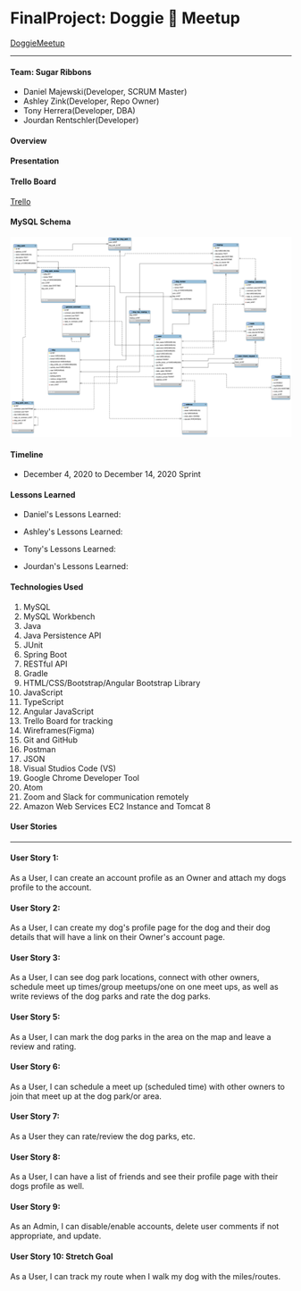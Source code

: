 # FinalProject: Doggie :paw_prints: Meetup

[DoggieMeetup](http://3.131.11.111:8080/DoggieMeetup/#/home)

__________________________________________________________
#### Team: Sugar Ribbons
* Daniel Majewski(Developer, SCRUM Master)
* Ashley Zink(Developer, Repo Owner)
* Tony Herrera(Developer, DBA)
* Jourdan Rentschler(Developer)

#### Overview

#### Presentation

#### Trello Board
[Trello](https://trello.com/invite/b/bPVmplMP/647f6b5cd996f410a3066f02363e27ad/sugar-ribbons)

#### MySQL Schema
![alt text](https://raw.githubusercontent.com/ashleyzink/FinalProject/main/DB/dogdb.png "MySQL Schema")

#### Timeline
* December 4, 2020 to December 14, 2020 Sprint

#### Lessons Learned
* Daniel's Lessons Learned:



* Ashley's Lessons Learned:



* Tony's Lessons Learned:




* Jourdan's Lessons Learned:




#### Technologies Used
1. MySQL
2. MySQL Workbench
3. Java
4. Java Persistence API
5. JUnit
6. Spring Boot
7. RESTful API
8. Gradle
9. HTML/CSS/Bootstrap/Angular Bootstrap Library
10. JavaScript
11. TypeScript
12. Angular JavaScript
13. Trello Board for tracking
14. Wireframes(Figma)
15. Git and GitHub
16. Postman
17. JSON
18. Visual Studios Code (VS)
19. Google Chrome Developer Tool
20. Atom
21. Zoom and Slack for communication remotely
22. Amazon Web Services EC2 Instance and Tomcat 8

#### User Stories
__________________________________________________________
#### User Story 1:
As a User,  I can create an account profile as an Owner and attach my dogs profile to the account.

#### User Story 2:
As a User, I can create my dog's profile page for the dog and their dog details that will have a link on their Owner's account page.

#### User Story 3:
As a User, I  can see dog park locations, connect with other owners, schedule meet up times/group meetups/one on one meet ups, as well as write reviews of the dog parks and rate the dog parks.

#### User Story 5:
As a User, I can mark the dog parks in the area on the map and leave a review and rating.

#### User Story 6:
As a User, I can schedule a meet up (scheduled time) with other owners to join that meet up at the dog park/or area.

#### User Story 7:
As a User they can rate/review the dog parks, etc.

#### User Story 8:
As a User, I can have a list of friends and see their profile page with their dogs profile as well.

#### User Story 9:
As an Admin, I can disable/enable accounts, delete user comments if not appropriate, and update.

#### User Story 10: Stretch Goal
As a User, I can track my route when I walk my dog with the miles/routes.

